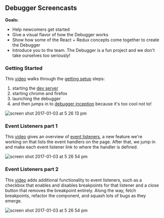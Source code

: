 ## Debugger Screencasts

**Goals:**
* Help newcomers get started
* Give a visual flavor of how the Debugger works
* Show how some of the React + Redux concepts come together to create the Debugger
* Introduce you to the team. The Debugger is a fun project and we don't take ourselves too seriously!

### Getting Started
This [video](https://youtu.be/9bQ0a3pnBZk) walks through the [getting setup][getting-setup] steps:
1. starting the [dev server][dev-server]
2. starting chrome and firefox
3. launching the debugger
4. and then jumps in to [debugger inception][first-activity] because it's too cool not to!

![screen shot 2017-01-03 at 5 26 13 pm](https://cloud.githubusercontent.com/assets/254562/21625473/dd39c576-d1d9-11e6-965f-7b91758497db.png)

###  Event Listeners part 1

This [video](https://youtu.be/VOwn1U7K2qg) gives an overview of [event listeners][event-listeners], a new feature we're working on that lists the event handlers on the page. After that, we jump in and make each event listener link to where the handler is defined.

![screen shot 2017-01-03 at 5 26 54 pm](https://cloud.githubusercontent.com/assets/254562/21625474/dd3aba3a-d1d9-11e6-8dc9-3e9beccd4b55.png)


### Event Listeners part 2

This [video](https://youtu.be/NoMryxkNPk0) adds additional functionality to event listeners, such as a checkbox that enables and disables breakpoints for that listener and a close button that removes the breakpoint entirely. Along the way, fetch breakpoints, refactor the component, and squash lots of bugs as they emerge.

![screen shot 2017-01-03 at 5 26 54 pm](https://cloud.githubusercontent.com/assets/254562/21625474/dd3aba3a-d1d9-11e6-8dc9-3e9beccd4b55.png)


[getting-setup]:./getting-setup.md
[dev-server]:https://github.com/devtools-html/devtools-core/blob/master/packages/devtools-launchpad/README.md#dev-server
[first-activity]:./debugging-the-debugger.md
[event-listeners]:http://github.com/devtools-html/debugger.html/issues/1232
